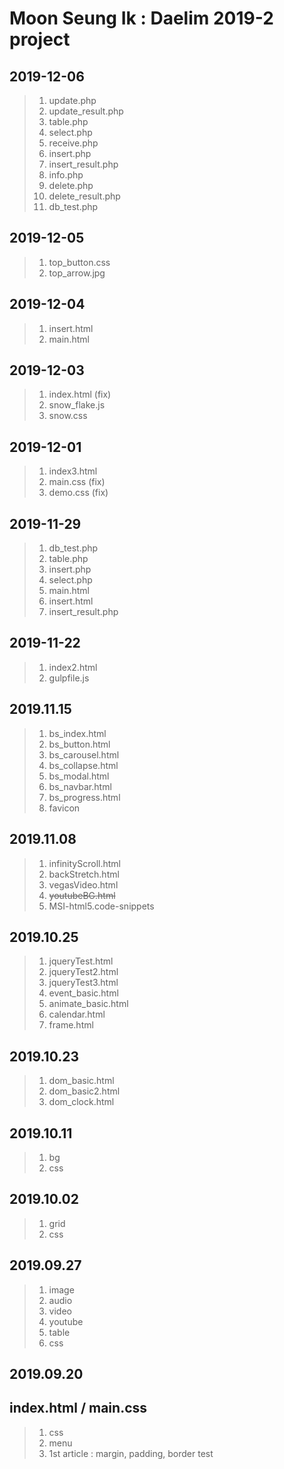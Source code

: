 # Moon Seung Ik : Daelim 2019-2 project

## 2019-12-06
> 1. update.php
> 2. update_result.php
> 3. table.php
> 4. select.php
> 5. receive.php
> 6. insert.php
> 7. insert_result.php
> 8. info.php
> 9. delete.php
>10. delete_result.php
>11. db_test.php

## 2019-12-05
> 1. top_button.css
> 2. top_arrow.jpg

## 2019-12-04
> 1. insert.html
> 2. main.html

## 2019-12-03
> 1. index.html (fix)
> 2. snow_flake.js
> 3. snow.css

## 2019-12-01
> 1. index3.html
> 2. main.css (fix)
> 3. demo.css (fix)

## 2019-11-29
> 1. db_test.php
> 2. table.php
> 3. insert.php
> 4. select.php
> 5. main.html
> 6. insert.html
> 7. insert_result.php

## 2019-11-22
> 1. index2.html
> 2. gulpfile.js

## 2019.11.15
> 1. bs_index.html
> 2. bs_button.html
> 3. bs_carousel.html
> 4. bs_collapse.html
> 5. bs_modal.html
> 6. bs_navbar.html
> 7. bs_progress.html
> 8. favicon

## 2019.11.08
> 1. infinityScroll.html
> 2. backStretch.html
> 3. vegasVideo.html
> 4. ~~youtubeBG.html~~
> 5. MSI-html5.code-snippets

## 2019.10.25
> 1. jqueryTest.html
> 2. jqueryTest2.html
> 3. jqueryTest3.html
> 4. event_basic.html
> 5. animate_basic.html
> 6. calendar.html
> 7. frame.html

## 2019.10.23
> 1. dom_basic.html
> 2. dom_basic2.html
> 3. dom_clock.html

## 2019.10.11
> 1. bg
> 2. css

## 2019.10.02
> 1. grid
> 2. css

## 2019.09.27
> 1. image
> 2. audio
> 3. video
> 4. youtube
> 5. table
> 6. css

## 2019.09.20
## index.html / main.css
> 1. css
> 2. menu
> 3. 1st article : margin, padding, border test
